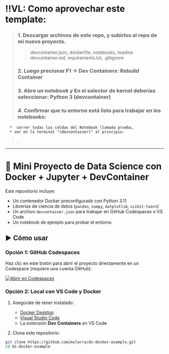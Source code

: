 # ‼️VL: Como aprovechar este template:  

> ### 1. Descargar archivos de este repo, y subirlos al repo de mi nuevo proyecto.  
>> devcontainer.json, dockerfile, notebooks, readme devcontainer.md, requirements.txt, .gitignore
> ### 2. Luego precionar F1 → Dev Containers: Rebuild Container  
> ### 3. Abre un notebook y En el selector de kernel deberías seleccionar: Python 3 (devcontainer)
> ### 4. Confirmar que tu entorno está listo para trabajar en los notebooks:  
      *  correr todas las celdas del Notebook llamado prueba, 
      * ver en la terminal "(devcontainer)" al principio.
> .

  

---

# 🐳 Mini Proyecto de Data Science con Docker + Jupyter + DevContainer

Este repositorio incluye:

- Un contenedor Docker preconfigurado con Python 3.11
- Librerías de ciencia de datos (`pandas`, `numpy`, `matplotlib`, `scikit-learn`)
- Un archivo `devcontainer.json` para trabajar en GitHub Codespaces o VS Code
- Un notebook de ejemplo para probar el entorno



## ▶️ Cómo usar

### Opción 1: GitHub Codespaces

Haz clic en este botón para abrir el proyecto directamente en un Codespace (requiere una cuenta GitHub):

[![Abrir en Codespaces](https://github.com/codespaces/badge.svg)](https://github.com/codespaces/new?repo=mvlarra/ds-docker-example&machine=basicLinux32gb)




### Opción 2: Local con VS Code y Docker

1. Asegúrate de tener instalado:
   - [Docker Desktop](https://www.docker.com/products/docker-desktop/)
   - [Visual Studio Code](https://code.visualstudio.com/)
   - La extensión **Dev Containers** en VS Code

2. Clona este repositorio:
```bash
git clone https://github.com/mvlarra/ds-docker-example.git
cd ds-docker-example


